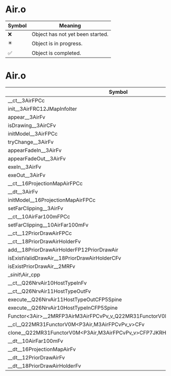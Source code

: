 # Air.o
| Symbol | Meaning 
| ------------- | ------------- 
| :x: | Object has not yet been started. 
| :eight_pointed_black_star: | Object is in progress. 
| :white_check_mark: | Object is completed. 


# Air.o
| Symbol | Decompiled? |
| ------------- | ------------- |
| __ct__3AirFPCc | :white_check_mark: |
| init__3AirFRC12JMapInfoIter | :white_check_mark: |
| appear__3AirFv | :white_check_mark: |
| isDrawing__3AirCFv | :white_check_mark: |
| initModel__3AirFPCc | :white_check_mark: |
| tryChange__3AirFv | :white_check_mark: |
| appearFadeIn__3AirFv | :white_check_mark: |
| appearFadeOut__3AirFv | :white_check_mark: |
| exeIn__3AirFv | :white_check_mark: |
| exeOut__3AirFv | :white_check_mark: |
| __ct__16ProjectionMapAirFPCc | :white_check_mark: |
| __dt__3AirFv | :white_check_mark: |
| initModel__16ProjectionMapAirFPCc | :white_check_mark: |
| setFarClipping__3AirFv | :white_check_mark: |
| __ct__10AirFar100mFPCc | :white_check_mark: |
| setFarClipping__10AirFar100mFv | :white_check_mark: |
| __ct__12PriorDrawAirFPCc | :white_check_mark: |
| __ct__18PriorDrawAirHolderFv | :white_check_mark: |
| add__18PriorDrawAirHolderFP12PriorDrawAir | :white_check_mark: |
| isExistValidDrawAir__18PriorDrawAirHolderCFv | :white_check_mark: |
| isExistPriorDrawAir__2MRFv | :white_check_mark: |
| __sinit_\Air_cpp | :white_check_mark: |
| __ct__Q26NrvAir10HostTypeInFv | :white_check_mark: |
| __ct__Q26NrvAir11HostTypeOutFv | :white_check_mark: |
| execute__Q26NrvAir11HostTypeOutCFP5Spine | :white_check_mark: |
| execute__Q26NrvAir10HostTypeInCFP5Spine | :white_check_mark: |
| Functor&lt;3Air&gt;__2MRFP3AirM3AirFPCvPv_v_Q22MR31FunctorV0M&lt;P3Air,M3AirFPCvPv_v&gt; | :white_check_mark: |
| __cl__Q22MR31FunctorV0M&lt;P3Air,M3AirFPCvPv_v&gt;CFv | :white_check_mark: |
| clone__Q22MR31FunctorV0M&lt;P3Air,M3AirFPCvPv_v&gt;CFP7JKRHeap | :white_check_mark: |
| __dt__10AirFar100mFv | :white_check_mark: |
| __dt__16ProjectionMapAirFv | :white_check_mark: |
| __dt__12PriorDrawAirFv | :white_check_mark: |
| __dt__18PriorDrawAirHolderFv | :white_check_mark: |
